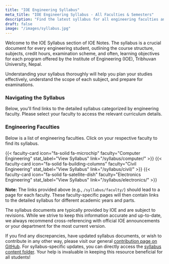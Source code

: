 ```yaml
---
title: "IOE Engineering Syllabus"
meta_title: "IOE Engineering Syllabus - All Faculties & Semesters"
description: "Find the latest syllabus for all engineering faculties and semesters at the Institute of Engineering (IOE), Nepal. Access detailed curriculum for Civil, Computer, Electrical, Mechanical, and more."
draft: false
image: "/images/syllabus.jpg"
---
```


Welcome to the IOE Syllabus section of IOE Notes. The syllabus is a crucial document for every engineering student, outlining the course structure, subjects, credit hours, examination scheme, and often, learning objectives for each program offered by the Institute of Engineering (IOE), Tribhuvan University, Nepal.

Understanding your syllabus thoroughly will help you plan your studies effectively, understand the scope of each subject, and prepare for examinations.

### Navigating the Syllabus
Below, you'll find links to the detailed syllabus categorized by engineering faculty. Please select your faculty to access the relevant curriculum details.

### Engineering Faculties
Below is a list of engineering faculties. Click on your respective faculty to find its syllabus.

<div class="grid grid-cols-1 sm:grid-cols-2 lg:grid-cols-3 xl:grid-cols-3 gap-6">
    {{< faculty-card icon="fa-solid fa-microchip" faculty="Computer Engineering" stat_label="View Syllabus" link="/syllabus/computer/" >}}
    {{< faculty-card icon="fa-solid fa-building-columns" faculty="Civil Engineering" stat_label="View Syllabus" link="/syllabus/civil/" >}}
    {{< faculty-card icon="fa-solid fa-satellite-dish" faculty="Electronics Engineering" stat_label="View Syllabus" link="/syllabus/electronics/" >}}
</div>

**Note:** The links provided above (e.g., `/syllabus/faculty/`) should lead to a page for each faculty. These faculty-specific pages will then contain links to the detailed syllabus for different academic years and parts.

The syllabus documents are typically provided by IOE and are subject to revisions. While we strive to keep this information accurate and up-to-date, we always recommend cross-referencing with official IOE announcements or your department for the most current version.

If you find any discrepancies, have updated syllabus documents, or wish to contribute in any other way, please visit our general [contribution page on GitHub](https://github.com/ioenotes/ioenotes). For syllabus-specific updates, you can directly access the [syllabus content folder](https://github.com/ioenotes/ioenotes/tree/main/content/english/syllabus). Your help is invaluable in keeping this resource beneficial for all students!
